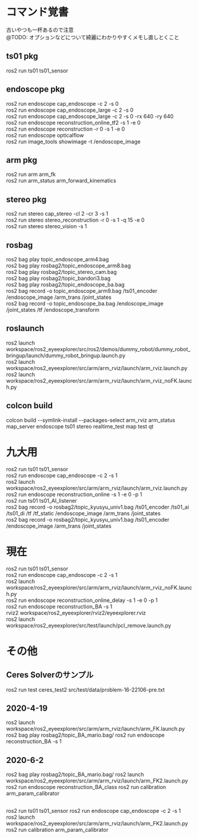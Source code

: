 # コマンド覚書
古いやつも一杯あるので注意<br>
@TODO: オプションなどについて綺麗にわかりやすくメモし直しとくこと

## ts01 pkg
ros2 run ts01 ts01_sensor

## endoscope pkg
ros2 run endoscope cap_endoscope -c 2  -s 0<br>
ros2 run endoscope cap_endoscope_large -c 2  -s 0<br> 
ros2 run endoscope cap_endoscope_large -c 2  -s 0 -rx 640 -ry 640 <br>
ros2 run endoscope reconstruction_online_tf2 -s 1 -e 0<br>
ros2 run endoscope reconstruction -r 0 -s 1 -e 0<br>
ros2 run endoscope opticalflow<br>
ros2 run image_tools showimage -t /endoscope_image<br>

## arm pkg
ros2 run arm arm_fk<br>
ros2 run arm_status arm_forward_kinematics<br>

## stereo pkg
ros2 run stereo cap_stereo  -cl 2 -cr 3 -s 1<br>
ros2 run stereo stereo_reconstruction  -r 0 -s 1 -q 15 -e 0<br>
ros2 run stereo stereo_vision -s 1<br>

## rosbag
ros2 bag play topic_endoscope_arm4.bag<br>
ros2 bag play rosbag2/topic_endoscope_arm8.bag<br>
ros2 bag play rosbag2/topic_stereo_cam.bag <br>
ros2 bag play rosbag2/topic_bandori3.bag<br>
ros2 bag play rosbag2/topic_endoscope_ba.bag<br>
ros2 bag record -o topic_endoscope_arm9.bag /ts01_encoder /endoscope_image /arm_trans /joint_states<br>
ros2 bag record -o topic_endoscope_ba.bag /endoscope_image /joint_states /tf /endoscope_transform

## roslaunch
ros2 launch workspace/ros2_eyeexplorer/src/ros2/demos/dummy_robot/dummy_robot_bringup/launch/dummy_robot_bringup.launch.py<br>
ros2 launch workspace/ros2_eyeexplorer/src/arm/arm_rviz/launch/arm_rviz.launch.py<br>
ros2 launch workspace/ros2_eyeexplorer/src/arm/arm_rviz/launch/arm_rviz_noFK.launch.py<br>

## colcon build
colcon build --symlink-install --packages-select arm_rviz arm_status map_server endoscope ts01 stereo realtime_test map test qt<br>

# 九大用
ros2 run ts01 ts01_sensor<br>
ros2 run endoscope cap_endoscope -c 2 -s 1<br>
ros2 launch workspace/ros2_eyeexplorer/src/arm/arm_rviz/launch/arm_rviz.launch.py<br>
ros2 run endoscope reconstruction_online -s 1 -e 0 -p 1<br>
ros2 run ts01 ts01_AI_listener <br>
ros2 bag record -o rosbag2/topic_kyusyu_univ1.bag /ts01_encoder /ts01_ai /ts01_di /tf /tf_static /endoscope_image /arm_trans /joint_states<br>
ros2 bag record -o rosbag2/topic_kyusyu_univ1.bag /ts01_encoder /endoscope_image /arm_trans /joint_states<br>

# 現在
ros2 run ts01 ts01_sensor<br>
ros2 run endoscope cap_endoscope -c 2 -s 1<br>
ros2 launch workspace/ros2_eyeexplorer/src/arm/arm_rviz/launch/arm_rviz_noFK.launch.py<br>
ros2 run endoscope reconstruction_online_delay -s 1 -e 0 -p 1<br>
ros2 run endoscope reconstruction_BA -s 1<br>
rviz2 workspace/ros2_eyeexplorer/rviz2/eyeexplorer.rviz<br>
ros2 launch workspace/ros2_eyeexplorer/src/test/launch/pcl_remove.launch.py<br>

# その他
## Ceres Solverのサンプル
ros2 run test ceres_test2 src/test/data/problem-16-22106-pre.txt


## 2020-4-19
ros2 launch workspace/ros2_eyeexplorer/src/arm/arm_rviz/launch/arm_FK.launch.py 
ros2 bag play rosbag2/topic_BA_mario.bag/
ros2 run endoscope reconstruction_BA -s 1

## 2020-6-2
ros2 bag play rosbag2/topic_BA_mario.bag/
ros2 launch workspace/ros2_eyeexplorer/src/arm/arm_rviz/launch/arm_FK2.launch.py 
ros2 run endoscope reconstruction_BA_class
ros2 run calibration arm_param_calibrator

## 
ros2 run ts01 ts01_sensor
ros2 run endoscope cap_endoscope -c 2 -s 1
ros2 launch workspace/ros2_eyeexplorer/src/arm/arm_rviz/launch/arm_FK2.launch.py
ros2 run calibration arm_param_calibrator

